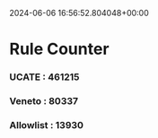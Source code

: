 2024-06-06 16:56:52.804048+00:00
# Rule Counter 
 ### UCATE : 461215

 ### Veneto : 80337

 ### Allowlist : 13930